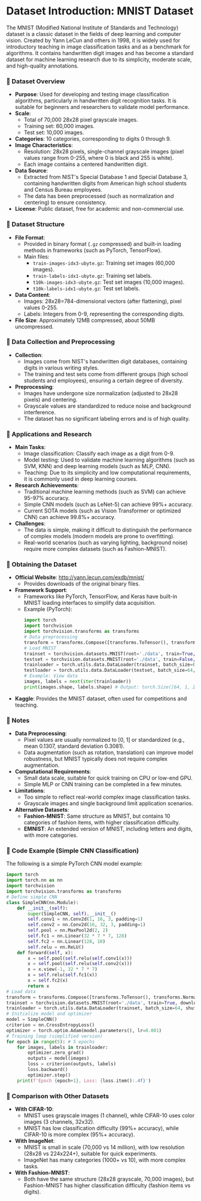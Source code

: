 # Dataset Introduction: MNIST Dataset
The MNIST (Modified National Institute of Standards and Technology) dataset is a classic dataset in the fields of deep learning and computer vision. Created by Yann LeCun and others in 1998, it is widely used for introductory teaching in image classification tasks and as a benchmark for algorithms. It contains handwritten digit images and has become a standard dataset for machine learning research due to its simplicity, moderate scale, and high-quality annotations.

### 📖 Dataset Overview
- **Purpose**: Used for developing and testing image classification algorithms, particularly in handwritten digit recognition tasks. It is suitable for beginners and researchers to validate model performance.
- **Scale**:
  - Total of 70,000 28x28 pixel grayscale images.
  - Training set: 60,000 images.
  - Test set: 10,000 images.
- **Categories**: 10 categories, corresponding to digits 0 through 9.
- **Image Characteristics**:
  - Resolution: 28x28 pixels, single-channel grayscale images (pixel values range from 0-255, where 0 is black and 255 is white).
  - Each image contains a centered handwritten digit.
- **Data Source**:
  - Extracted from NIST's Special Database 1 and Special Database 3, containing handwritten digits from American high school students and Census Bureau employees.
  - The data has been preprocessed (such as normalization and centering) to ensure consistency.
- **License**: Public dataset, free for academic and non-commercial use.

### 📖 Dataset Structure
- **File Format**:
  - Provided in binary format (`.gz` compressed) and built-in loading methods in frameworks (such as PyTorch, TensorFlow).
  - Main files:
    - `train-images-idx3-ubyte.gz`: Training set images (60,000 images).
    - `train-labels-idx1-ubyte.gz`: Training set labels.
    - `t10k-images-idx3-ubyte.gz`: Test set images (10,000 images).
    - `t10k-labels-idx1-ubyte.gz`: Test set labels.
- **Data Content**:
  - Images: 28x28=784-dimensional vectors (after flattening), pixel values 0-255.
  - Labels: Integers from 0-9, representing the corresponding digits.
- **File Size**: Approximately 12MB compressed, about 50MB uncompressed.

### 📖 Data Collection and Preprocessing
- **Collection**:
  - Images come from NIST's handwritten digit databases, containing digits in various writing styles.
  - The training and test sets come from different groups (high school students and employees), ensuring a certain degree of diversity.
- **Preprocessing**:
  - Images have undergone size normalization (adjusted to 28x28 pixels) and centering.
  - Grayscale values are standardized to reduce noise and background interference.
  - The dataset has no significant labeling errors and is of high quality.

### 📖 Applications and Research
- **Main Tasks**:
  - Image classification: Classify each image as a digit from 0-9.
  - Model testing: Used to validate machine learning algorithms (such as SVM, KNN) and deep learning models (such as MLP, CNN).
  - Teaching: Due to its simplicity and low computational requirements, it is commonly used in deep learning courses.
- **Research Achievements**:
  - Traditional machine learning methods (such as SVM) can achieve 95-97% accuracy.
  - Simple CNN models (such as LeNet-5) can achieve 99%+ accuracy.
  - Current SOTA models (such as Vision Transformer or optimized CNN) can achieve 99.8%+ accuracy.
- **Challenges**:
  - The data is simple, making it difficult to distinguish the performance of complex models (modern models are prone to overfitting).
  - Real-world scenarios (such as varying lighting, background noise) require more complex datasets (such as Fashion-MNIST).

### 📖 Obtaining the Dataset
- **Official Website**: http://yann.lecun.com/exdb/mnist/
  - Provides downloads of the original binary files.
- **Framework Support**:
  - Frameworks like PyTorch, TensorFlow, and Keras have built-in MNIST loading interfaces to simplify data acquisition.
  - Example (PyTorch):
    ```python
    import torch
    import torchvision
    import torchvision.transforms as transforms
    # Data preprocessing
    transform = transforms.Compose([transforms.ToTensor(), transforms.Normalize((0.1307,), (0.3081,))])
    # Load MNIST
    trainset = torchvision.datasets.MNIST(root='./data', train=True, download=True, transform=transform)
    testset = torchvision.datasets.MNIST(root='./data', train=False, download=True, transform=transform)
    trainloader = torch.utils.data.DataLoader(trainset, batch_size=64, shuffle=True)
    testloader = torch.utils.data.DataLoader(testset, batch_size=64, shuffle=False)
    # Example: View data
    images, labels = next(iter(trainloader))
    print(images.shape, labels.shape) # Output: torch.Size([64, 1, 28, 28]) torch.Size([64])
    ```
- **Kaggle**: Provides the MNIST dataset, often used for competitions and teaching.

### 📖 Notes
- **Data Preprocessing**:
  - Pixel values are usually normalized to [0, 1] or standardized (e.g., mean 0.1307, standard deviation 0.3081).
  - Data augmentation (such as rotation, translation) can improve model robustness, but MNIST typically does not require complex augmentation.
- **Computational Requirements**:
  - Small data scale, suitable for quick training on CPU or low-end GPU.
  - Simple MLP or CNN training can be completed in a few minutes.
- **Limitations**:
  - Too simple to reflect real-world complex image classification tasks.
  - Grayscale images and single background limit application scenarios.
- **Alternative Datasets**:
  - **Fashion-MNIST**: Same structure as MNIST, but contains 10 categories of fashion items, with higher classification difficulty.
  - **EMNIST**: An extended version of MNIST, including letters and digits, with more categories.

### 📖 Code Example (Simple CNN Classification)
The following is a simple PyTorch CNN model example:
```python
import torch
import torch.nn as nn
import torchvision
import torchvision.transforms as transforms
# Define simple CNN
class SimpleCNN(nn.Module):
    def __init__(self):
        super(SimpleCNN, self).__init__()
        self.conv1 = nn.Conv2d(1, 16, 3, padding=1)
        self.conv2 = nn.Conv2d(16, 32, 3, padding=1)
        self.pool = nn.MaxPool2d(2, 2)
        self.fc1 = nn.Linear(32 * 7 * 7, 128)
        self.fc2 = nn.Linear(128, 10)
        self.relu = nn.ReLU()
    def forward(self, x):
        x = self.pool(self.relu(self.conv1(x)))
        x = self.pool(self.relu(self.conv2(x)))
        x = x.view(-1, 32 * 7 * 7)
        x = self.relu(self.fc1(x))
        x = self.fc2(x)
        return x
# Load data
transform = transforms.Compose([transforms.ToTensor(), transforms.Normalize((0.1307,), (0.3081,))])
trainset = torchvision.datasets.MNIST(root='./data', train=True, download=True, transform=transform)
trainloader = torch.utils.data.DataLoader(trainset, batch_size=64, shuffle=True)
# Initialize model and optimizer
model = SimpleCNN()
criterion = nn.CrossEntropyLoss()
optimizer = torch.optim.Adam(model.parameters(), lr=0.001)
# Training loop (simplified version)
for epoch in range(5): # 5 epochs
    for images, labels in trainloader:
        optimizer.zero_grad()
        outputs = model(images)
        loss = criterion(outputs, labels)
        loss.backward()
        optimizer.step()
    print(f'Epoch {epoch+1}, Loss: {loss.item():.4f}')
```

### 📖 Comparison with Other Datasets
- **With CIFAR-10**:
  - MNIST uses grayscale images (1 channel), while CIFAR-10 uses color images (3 channels, 32x32).
  - MNIST has low classification difficulty (99%+ accuracy), while CIFAR-10 is more complex (95%+ accuracy).
- **With ImageNet**:
  - MNIST is small in scale (70,000 vs 14 million), with low resolution (28x28 vs 224x224+), suitable for quick experiments.
  - ImageNet has many categories (1000+ vs 10), with more complex tasks.
- **With Fashion-MNIST**:
  - Both have the same structure (28x28 grayscale, 70,000 images), but Fashion-MNIST has higher classification difficulty (fashion items vs digits).

